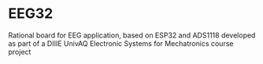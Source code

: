 # EEG32
Rational board for EEG application, based on ESP32 and ADS1118 developed as part of a DIIIE UnivAQ Electronic Systems for Mechatronics course project
